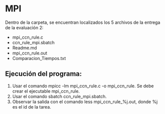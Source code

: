 # MPI

Dentro de la carpeta, se encuentran localizados los 5 archivos de la entrega de la evaluación 2:

- mpi_ccn_rule.c
- ccn_rule_mpi.sbatch
- Readme.md
- mpi_ccn_rule.out
- Comparacion_Tiempos.txt

## Ejecución del programa:
1. Usar el comando mpicc -lm mpi_ccn_rule.c -o mpi_ccn_rule. Se debe crear el ejecutable mpi_ccn_rule.
2. Usar el comando sbatch ccn_rule_mpi.sbatch.
3. Observar la salida con el comando less mpi_ccn_rule_%j.out, donde %j es el id de la tarea.

